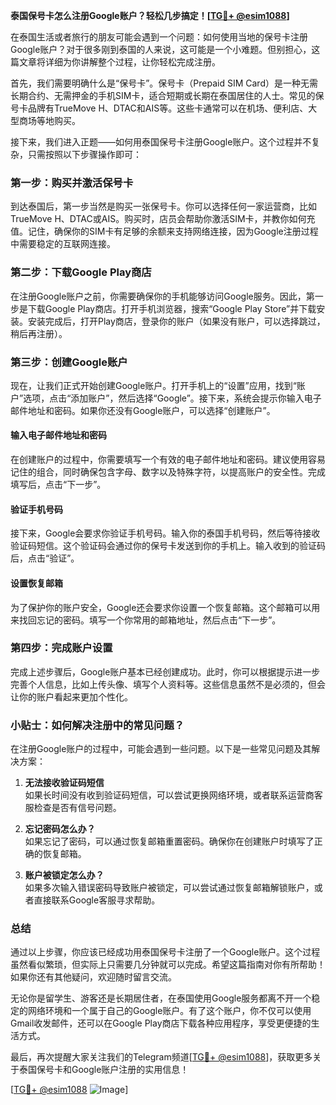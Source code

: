 **泰国保号卡怎么注册Google账户？轻松几步搞定！[[TG💪+ @esim1088](https://t.me/s/esim1088)]**

在泰国生活或者旅行的朋友可能会遇到一个问题：如何使用当地的保号卡注册Google账户？对于很多刚到泰国的人来说，这可能是一个小难题。但别担心，这篇文章将详细为你讲解整个过程，让你轻松完成注册。

首先，我们需要明确什么是“保号卡”。保号卡（Prepaid SIM Card）是一种无需长期合约、无需押金的手机SIM卡，适合短期或长期在泰国居住的人士。常见的保号卡品牌有TrueMove H、DTAC和AIS等。这些卡通常可以在机场、便利店、大型商场等地购买。

接下来，我们进入正题——如何用泰国保号卡注册Google账户。这个过程并不复杂，只需按照以下步骤操作即可：

### 第一步：购买并激活保号卡

到达泰国后，第一步当然是购买一张保号卡。你可以选择任何一家运营商，比如TrueMove H、DTAC或AIS。购买时，店员会帮助你激活SIM卡，并教你如何充值。记住，确保你的SIM卡有足够的余额来支持网络连接，因为Google注册过程中需要稳定的互联网连接。

### 第二步：下载Google Play商店

在注册Google账户之前，你需要确保你的手机能够访问Google服务。因此，第一步是下载Google Play商店。打开手机浏览器，搜索“Google Play Store”并下载安装。安装完成后，打开Play商店，登录你的账户（如果没有账户，可以选择跳过，稍后再注册）。

### 第三步：创建Google账户

现在，让我们正式开始创建Google账户。打开手机上的“设置”应用，找到“账户”选项，点击“添加账户”，然后选择“Google”。接下来，系统会提示你输入电子邮件地址和密码。如果你还没有Google账户，可以选择“创建账户”。

#### 输入电子邮件地址和密码

在创建账户的过程中，你需要填写一个有效的电子邮件地址和密码。建议使用容易记住的组合，同时确保包含字母、数字以及特殊字符，以提高账户的安全性。完成填写后，点击“下一步”。

#### 验证手机号码

接下来，Google会要求你验证手机号码。输入你的泰国手机号码，然后等待接收验证码短信。这个验证码会通过你的保号卡发送到你的手机上。输入收到的验证码后，点击“验证”。

#### 设置恢复邮箱

为了保护你的账户安全，Google还会要求你设置一个恢复邮箱。这个邮箱可以用来找回忘记的密码。填写一个你常用的邮箱地址，然后点击“下一步”。

### 第四步：完成账户设置

完成上述步骤后，Google账户基本已经创建成功。此时，你可以根据提示进一步完善个人信息，比如上传头像、填写个人资料等。这些信息虽然不是必须的，但会让你的账户看起来更加个性化。

### 小贴士：如何解决注册中的常见问题？

在注册Google账户的过程中，可能会遇到一些问题。以下是一些常见问题及其解决方案：

1. **无法接收验证码短信**  
   如果长时间没有收到验证码短信，可以尝试更换网络环境，或者联系运营商客服检查是否有信号问题。

2. **忘记密码怎么办？**  
   如果忘记了密码，可以通过恢复邮箱重置密码。确保你在创建账户时填写了正确的恢复邮箱。

3. **账户被锁定怎么办？**  
   如果多次输入错误密码导致账户被锁定，可以尝试通过恢复邮箱解锁账户，或者直接联系Google客服寻求帮助。

### 总结

通过以上步骤，你应该已经成功用泰国保号卡注册了一个Google账户。这个过程虽然看似繁琐，但实际上只需要几分钟就可以完成。希望这篇指南对你有所帮助！如果你还有其他疑问，欢迎随时留言交流。

无论你是留学生、游客还是长期居住者，在泰国使用Google服务都离不开一个稳定的网络环境和一个属于自己的Google账户。有了这个账户，你不仅可以使用Gmail收发邮件，还可以在Google Play商店下载各种应用程序，享受更便捷的生活方式。

最后，再次提醒大家关注我们的Telegram频道[[TG💪+ @esim1088](https://t.me/s/esim1088)]，获取更多关于泰国保号卡和Google账户注册的实用信息！

[[TG💪+ @esim1088](https://t.me/s/esim1088) ![Image](https://i.postimg.cc/4NQfJmqS/Snipaste-2025-05-13-00-14-12.png)]
